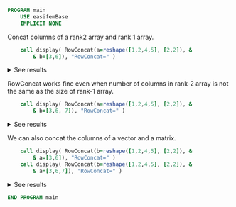```fortran
PROGRAM main
    USE easifemBase
    IMPLICIT NONE
```

Concat columns of a rank2 array and rank 1 array.

```fortran
    call display( RowConcat(a=reshape([1,2,4,5], [2,2]), &
        & b=[3,6]), "RowConcat=" )
```

<details>
<summary>See results</summary>
<div>

```txt title="results"
RowConcat=
----------
   1  4   
   2  5   
   3  6   
```

</div>
</details>

RowConcat works fine even when number of columns in rank-2 array is not the same as the size of rank-1 array.

```fortran
    call display( RowConcat(a=reshape([1,2,4,5], [2,2]), &
        & b=[3,6, 7]), "RowConcat=" )
```

<details>
<summary>See results</summary>
<div>

```txt title="results"
RowConcat=
----------
 1  4  0  
 2  5  0  
 3  6  7  
```

</div>
</details>

We can also concat the columns of a vector and a matrix.

```fortran
    call display( RowConcat(b=reshape([1,2,4,5], [2,2]), &
        & a=[3,6]), "RowConcat=" )
    call display( RowConcat(b=reshape([1,2,4,5], [2,2]), &
        & a=[3,6,7]), "RowConcat=" )
```

<details>
<summary>See results</summary>
<div>

```txt title="results"
RowConcat=
----------
   3  6   
   1  4   
   2  5   

RowConcat=
----------
 3  6  7  
 1  4  0  
 2  5  0  
```

</div>
</details>

```fortran
END PROGRAM main
```
